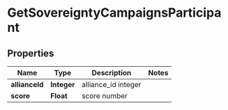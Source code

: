 
# GetSovereigntyCampaignsParticipant

## Properties
Name | Type | Description | Notes
------------ | ------------- | ------------- | -------------
**allianceId** | **Integer** | alliance_id integer | 
**score** | **Float** | score number | 



